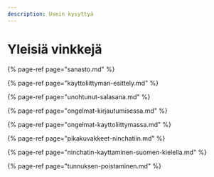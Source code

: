 ```yaml
---
description: Usein kysyttyä
---
```


# Yleisiä vinkkejä

{% page-ref page="sanasto.md" %}

{% page-ref page="kayttoliittyman-esittely.md" %}

{% page-ref page="unohtunut-salasana.md" %}

{% page-ref page="ongelmat-kirjautumisessa.md" %}

{% page-ref page="ongelmat-kayttoliittymassa.md" %}

{% page-ref page="pikakuvakkeet-ninchatiin.md" %}

{% page-ref page="ninchatin-kayttaminen-suomen-kielella.md" %}

{% page-ref page="tunnuksen-poistaminen.md" %}



